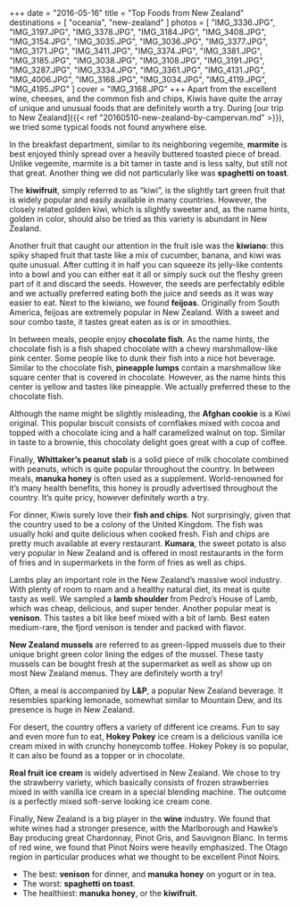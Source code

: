 +++
date    = "2016-05-16"
title   = "Top Foods from New Zealand"
destinations = [ "oceania", "new-zealand" ]
photos = [
  "IMG_3336.JPG", "IMG_3197.JPG", "IMG_3378.JPG", "IMG_3184.JPG", "IMG_3408.JPG",
  "IMG_3154.JPG", "IMG_3035.JPG", "IMG_3036.JPG", "IMG_3377.JPG", "IMG_3171.JPG",
  "IMG_3411.JPG", "IMG_3374.JPG", "IMG_3381.JPG", "IMG_3185.JPG", "IMG_3038.JPG",
  "IMG_3108.JPG", "IMG_3191.JPG", "IMG_3287.JPG", "IMG_3334.JPG", "IMG_3361.JPG",
  "IMG_4131.JPG", "IMG_4006.JPG", "IMG_3168.JPG", "IMG_3034.JPG", "IMG_4119.JPG",
  "IMG_4195.JPG"
]
cover = "IMG_3168.JPG"
+++
Apart from the excellent wine, cheeses, and the common fish and chips, Kiwis have quite the array of unique and unusual foods that are definitely worth a try. During [our trip to New Zealand]({{< ref "20160510-new-zealand-by-campervan.md" >}}), we tried some typical foods not found anywhere else.
<!--more-->

In the breakfast department, similar to its neighboring vegemite, **marmite** is best enjoyed thinly spread over a heavily buttered toasted piece of bread. Unlike vegemite, marmite is a bit tamer in taste and is less salty, but still not that great. Another thing we did not particularly like was **spaghetti on toast**.

The **kiwifruit**, simply referred to as “kiwi”, is the slightly tart green fruit that is widely popular and easily available in many countries. However, the closely related golden kiwi, which is slightly sweeter and, as the name hints, golden in color, should also be tried as this variety is abundant in New Zealand.

Another fruit that caught our attention in the fruit isle was the **kiwiano**: this spiky shaped fruit that taste like a mix of cucumber, banana, and kiwi was quite unusual. After cutting it in half you can squeeze its jelly-like contents into a bowl and you can either eat it all or simply suck out the fleshy green part of it and discard the seeds. However, the seeds are perfectably edible and we actually preferred eating both the juice and seeds as it was way easier to eat. Next to the kiwiano, we found **feijoas**. Originally from South America, feijoas are extremely popular in New Zealand. With a sweet and sour combo taste, it tastes great eaten as is or in smoothies.

In between meals, people enjoy **chocolate fish**. As the name hints, the chocolate fish is a fish shaped chocolate with a chewy marshmallow-like pink center. Some people like to dunk their fish into a nice hot beverage.
Similar to the chocolate fish, **pineapple lumps** contain a marshmallow like square center that is covered in chocolate. However, as the name hints this center is yellow and tastes like pineapple. We actually preferred these to the chocolate fish.

Although the name might be slightly misleading, the **Afghan cookie** is a Kiwi original. This popular biscuit consists of cornflakes mixed with cocoa and topped with a chocolate icing and a half caramelized walnut on top. Similar in taste to a brownie, this chocolaty delight goes great with a cup of coffee.

Finally, **Whittaker’s peanut slab** is a solid piece of milk chocolate combined with peanuts, which is quite popular throughout the country. In between meals, **manuka honey** is often used as a supplement. World-renowned for it’s many health benefits, this honey is proudly advertised throughout the country. It’s quite pricy, however definitely worth a try.

For dinner, Kiwis surely love their **fish and chips**. Not surprisingly, given that the country used to be a colony of the United Kingdom. The fish was usually hoki and quite delicious when cooked fresh. Fish and chips are pretty much available at every restaurant. **Kumara**, the sweet potato is also very popular in New Zealand and is offered in most restaurants in the form of fries and in supermarkets in the form of fries as well as chips.

Lambs play an important role in the New Zealand’s massive wool industry. With plenty of room to roam and a healthy natural diet, its meat is quite tasty as well. We sampled a **lamb shoulder** from Pedro’s House of Lamb, which was cheap, delicious, and super tender. Another popular meat is **venison**. This tastes a bit like beef mixed with a bit of lamb. Best eaten medium-rare, the fjord venison is tender and packed with flavor.

**New Zealand mussels** are referred to as green-lipped mussels due to their unique bright green color lining the edges of the mussel. These tasty mussels can be bought fresh at the supermarket as well as show up on most New Zealand menus. They are definitely worth a try!

Often, a meal is accompanied by **L&P**, a popular New Zealand beverage. It resembles sparking lemonade, somewhat similar to Mountain Dew, and its presence is huge in New Zealand.

For desert, the country offers a variety of different ice creams. Fun to say and even more fun to eat, **Hokey Pokey** ice cream is a delicious vanilla ice cream mixed in with crunchy honeycomb toffee. Hokey Pokey is so popular, it can also be found as a topper or in chocolate.

**Real fruit ice cream** is widely advertised in New Zealand. We chose to try the strawberry variety, which basically consists of frozen strawberries mixed in with vanilla ice cream in a special blending machine. The outcome is a perfectly mixed soft-serve looking ice cream cone.

Finally, New Zealand is a big player in the **wine** industry. We found that white wines had a stronger presence, with the Marlborough and Hawke’s Bay producing great Chardonnay, Pinot Gris, and Sauvignon Blanc. In terms of red wine, we found that Pinot Noirs were heavily emphasized. The Otago region in particular produces what we thought to be excellent Pinot Noirs.

* The best: **venison** for dinner, and **manuka honey** on yogurt or in tea.
* The worst: **spaghetti on toast**.
* The healthiest: **manuka honey**, or the **kiwifruit**.